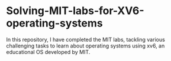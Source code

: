 # Solving-MIT-labs-for-XV6-operating-systems
In this repository, I have completed the MIT labs, tackling various challenging tasks to learn about operating systems using xv6, an educational OS developed by MIT.
